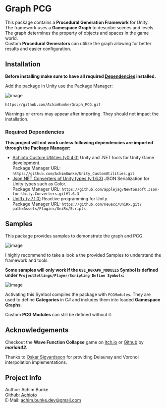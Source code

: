 # Graph PCG
This package contains a **Procedural Generation Framework** for Unity.  
The framework uses a **Gamespace Graph** to describe scenes and levels. The graph determines the property of objects and spaces in the game world.  
Custom **Procedural Generators** can utilize the graph allowing for better results and easier configuration.

## Installation
**Before installing make sure to have all required [Dependencies](!Required_Dependencies) installed.**

Add the package in Unity use the Package Manager:

![image](https://github.com/user-attachments/assets/9ff0cf0a-d38c-460f-abe5-726ef5cb6922)
```
https://github.com/AchimBunke/Graph_PCG.git
```
Warnings or errors may appear after importing. They should not impact the installation.

### Required Dependencies
**This project will not work unless following dependencies are imported through the Package Manager:**
- [Achioto Custom Utilities (v0.4.0)](https://github.com/AchimBunke/Unity_CustomUtilities.git) Unity and .NET tools for Unity Game development.  
  Package Manager URL: `https://github.com/AchimBunke/Unity_CustomUtilities.git`
- [Json.NET Converters of Unity types (v.1.6.3)](https://github.com/applejag/Newtonsoft.Json-for-Unity.Converters.git#1.6.3) JSON Serialization for Unity types such as Color.  
  Package Manager URL: `https://github.com/applejag/Newtonsoft.Json-for-Unity.Converters.git#1.6.3`
- [UniRx (v.7.1.0)](https://github.com/neuecc/UniRx.git?path=Assets/Plugins/UniRx/Scripts) Reactive programming for Unity.  
  Package Manager URL: `https://github.com/neuecc/UniRx.git?path=Assets/Plugins/UniRx/Scripts`

## Samples
This package provides samples to demonstrate the graph and PCG.  

![image](https://github.com/user-attachments/assets/33f4b59d-f3fe-489e-851f-8ce90984bb75)

I highly recommend to take a look a the provided Samples to understand the framework and tools.

**Some samples will only work if the ```USE_HGRAPH_MODULES``` Symbol is defined under `ProjectSettings/Player/Scripting Define Symbols`:**

![image](https://github.com/user-attachments/assets/0104297b-10c5-4e8b-b279-b39127aefca4)  

Activating this Symbol compiles the package with `PCGModules`. They are used to define **Categories** in C# and includes them into loaded **Gamespace Graphs**.  

Custom **PCG Modules** can still be defined without it.

## Acknowledgements
Checkout the **Wave Function Collapse** game on [itch.io](https://marian42.itch.io/wfc) or [Github](https://github.com/marian42/wavefunctioncollapse) by ***marian42***.

Thanks to [Oskar Sigvardsson](https://github.com/OskarSigvardsson/unity-delaunay) for providing Delaunay and Voronoi interpolation implementations.   


## Project Info
Author:  Achim Bunke  
Github: [Achioto](https://github.com/AchimBunke)  
E-Mail: achim.bunke.dev@gmail.com  


